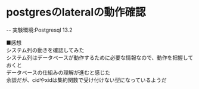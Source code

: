 # postgresのlateralの動作確認  
-- 実験環境:Postgresql 13.2  


■感想  
システム列の動きを確認してみた  
システム列はデータベースが動作するために必要な情報なので、動作を把握しておくと  
データベースの仕組みの理解が進むと感じた  
余談だが、cidやxidは集約関数で受け付けない型になっているようだ